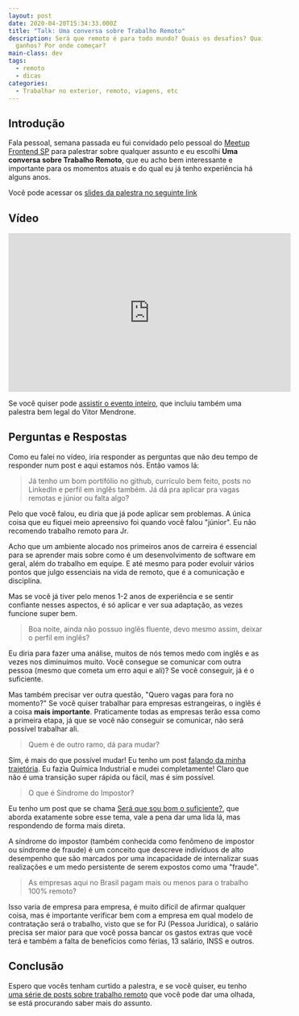 ```yaml
---
layout: post
date: 2020-04-20T15:34:33.000Z
title: "Talk: Uma conversa sobre Trabalho Remoto"
description: Será que remoto é para todo mundo? Quais os desafios? Quais os
  ganhos? Por onde começar?
main-class: dev
tags:
  - remoto
  - dicas
categories:
  - Trabalhar no exterior, remoto, viagens, etc
---
```


## Introdução

Fala pessoal, semana passada eu fui convidado pelo pessoal do [Meetup Frontend SP](https://www.meetup.com/pt-BR/Frontend-Dev-SP-Meetup/) para palestrar sobre qualquer assunto e eu escolhi **Uma conversa sobre Trabalho Remoto**, que eu acho bem interessante e importante para os momentos atuais e do qual eu já tenho experiência há alguns anos.

Você pode acessar os [slides da palestra no seguinte link](https://docs.google.com/presentation/d/1Ra3g1zKOQ1_G_9lFLChjo3mm5d9TDAZpy6JCvLLaNcI/edit?usp=sharing)

## Vídeo

<iframe width="560" height="315" src="https://www.youtube.com/embed/_Ic3oFGujj0" frameborder="0" allow="accelerometer; autoplay; encrypted-media; gyroscope; picture-in-picture" allowfullscreen></iframe>

Se você quiser pode [assistir o evento inteiro](https://www.youtube.com/watch?v=l1hPaVpSKMI), que incluiu também uma palestra bem legal do Vitor Mendrone.

## Perguntas e Respostas

Como eu falei no vídeo, iria responder as perguntas que não deu tempo de responder num post e aqui estamos nós. Então vamos lá:

> Já tenho um bom portifólio no github, currículo bem feito, posts no LinkedIn e perfil em inglês também. Já dá pra aplicar pra vagas remotas e júnior ou falta algo?

Pelo que você falou, eu diria que já pode aplicar sem problemas. A única coisa que eu fiquei meio apreensivo foi quando você falou "júnior". Eu não recomendo trabalho remoto para Jr.

Acho que um ambiente alocado nos primeiros anos de carreira é essencial para se aprender mais sobre como é um desenvolvimento de software em geral, além do trabalho em equipe. E até mesmo para poder evoluir vários pontos que julgo essenciais na vida de remoto, que é a comunicação e disciplina.

Mas se você já tiver pelo menos 1-2 anos de experiência e se sentir confiante nesses aspectos, é só aplicar e ver sua adaptação, as vezes funcione super bem.

> Boa noite, ainda não possuo inglês fluente, devo mesmo assim, deixar o perfil em inglês?

Eu diria para fazer uma análise, muitos de nós temos medo com inglês e as vezes nos diminuímos muito. Você consegue se comunicar com outra pessoa (mesmo que cometa um erro aqui e ali)? Se você conseguir, já é o suficiente.

Mas também precisar ver outra questão, "Quero vagas para fora no momento?" Se você quiser trabalhar para empresas estrangeiras, o inglês é a coisa **mais importante**. Praticamente todas as empresas terão essa como a primeira etapa, já que se você não conseguir se comunicar, não será possível trabalhar ali.

> Quem é de outro ramo, dá para mudar?

Sim, é mais do que possível mudar! Eu tenho um post [falando da minha trajetória](https://willianjusten.com.br/minha-trajetoria-ate-ser-desenvolvedor/). Eu fazia Química Industrial e mudei completamente! Claro que não é uma transição super rápida ou fácil, mas é sim possível.

> O que é Síndrome do Impostor?

Eu tenho um post que se chama [Será que sou bom o suficiente?](https://willianjusten.com.br/sou-bom-o-suficiente/), que aborda exatamente sobre esse tema, vale a pena dar uma lida lá, mas respondendo de forma mais direta.

A síndrome do impostor (também conhecida como fenômeno de impostor ou síndrome de fraude) é um conceito que descreve indivíduos de alto desempenho que são marcados por uma incapacidade de internalizar suas realizações e um medo persistente de serem expostos como uma "fraude".

> As empresas aqui no Brasil pagam mais ou menos para o trabalho 100% remoto?

Isso varia de empresa para empresa, é muito difícil de afirmar qualquer coisa, mas é importante verificar bem com a empresa em qual modelo de contratação será o trabalho, visto que se for PJ (Pessoa Jurídica), o salário precisa ser maior para que você possa bancar os gastos extras que você terá e também a falta de benefícios como férias, 13 salário, INSS e outros.

## Conclusão

Espero que vocês tenham curtido a palestra, e se você quiser, eu tenho [uma série de posts sobre trabalho remoto](https://willianjusten.com.br/series/#trabalhar-no-exterior-remoto-viagens-etc) que você pode dar uma olhada, se está procurando saber mais do assunto.
